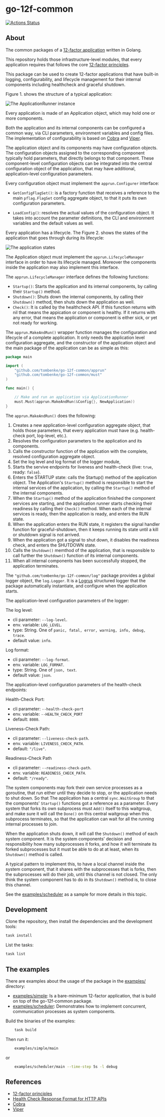 go-12f-common
=============

[![Actions Status](https://github.com/tombenke/go-12f-common/workflows/ci/badge.svg)](https://github.com/tombenke/go-12f-common)

## About

The common packages of a [12-factor application](https://12factor.net/) written in Golang.

This repository holds those infrastructure-level modules,
that every application requires that follows the core [12-factor principles](https://12factor.net/).

This package can be used to create 12-factor applications that have built-in logging, configurability,
 and lifecycle management for their internal components including healthcheck and graceful shutdown.

Figure 1. shows the structure of a typical application:

![The ApplicationRunner instance](docs/ApplicationRunner.png)

Every application is made of an Application object, which may hold one or more components.

Both the application and its internal components can be configured a common way,
via CLI parameters, environment variables and config files.
The implementation of configurability is based on [Cobra](https://cobra.dev/) and [Viper](https://github.com/spf13/viper).

The application object and its components may have configuration objects. The configuration objects assigned to the corresponding component typically hold parameters, that directly belongs to that component. These component-level configuration objects can be integrated into the central configuration object of the application, that may have additional, application-level configuration parameters.

Every configuration object must implement the `apprun.Configurer` interface:

- `GetConfigFlagSet()`: is a factory function that receives a reference to the main `pflag.FlagSet` config aggregate object, to that it puts its own configuration parameters.

- `LoadConfig()`: resolves the actual values of the configuration object. It takes into account the parameter definitions, the CLI and environment variables and the default values as well.

Every application has a lifecycle. The Figure 2. shows the states of the application that goes through during its lifecycle:

![The application states](docs/application-states.png)

The Application object must implement the `apprun.LifecycleManager` interface in order to have its lifecycle managed.
Moreover the components inside the application may also implement this interface.

The `apprun.LifecycleManager` interface defines the following functions:

- `Startup()`: Starts the application and its internal components, by calling their `Startup()` method.
- `Shutdown()`: Shuts down the internal components, by calling their `Shutdown()` method, then shuts down the application as well.
- `Check()`:  It is called by the healthcheck API. If this function returns with nil that means the appication or component is healthy. If it returns with any error, that means the application or component is either sick, or yet not ready for working.

The `apprun.MakeAndRun()` wrapper function manages the configuration and lifecycle of a complete application.
It only needs the application level configuration aggregate, and the constructor of the application object and the main package of the application can be as simple as this:

```go
package main

import (
	"github.com/tombenke/go-12f-common/apprun"
	"github.com/tombenke/go-12f-common/must"
)

func main() {

	// Make and run an application via ApplicationRunner
	must.Must(apprun.MakeAndRun(&Config{}, NewApplication))
}
```

The `apprun.MakeAndRun()` does the following:

1. Creates a new application-level configuration aggregate object, that holds those parameters, that every application must have (e.g. health-check port, log-level, etc.).
2. Resolves the configuration parameters to the application and its components.
3. Calls the constructor function of the application with the complete, resolved configuration aggregate object.
4. Set the log level and log format of the logger module,
5. Starts the servive endpoints for liveness and health-check (live: `true`, ready: `false`).
6. Enters the STARTUP state: calls the Startup() method of the application object. The Application's `Startup()` method is responsible to start the internal services of the application, by calling the `Startup()` method of the internal components.
7. When the `Startup()` method of the application finished the component services are starting, and the application runner starts checking their readiness by calling their `Check()` method. When each of the internal services is ready, then the application is ready, and enters the RUN state.
8. When the application enters the RUN state, it registers the signal handler function for graceful-shutdown, then it keeps running its state until a kill or shutdown signal is not arrived.
9. When the application got a signal to shut down, it disables the readiness check, and enters the SHUTDOWN state.
10. Calls the `Shutdown()` memthod of the application, that is responsible to call further the `Shutdown()` function of its internal components.
11. When all internal components has been successfully stopped, the application terminates.

The `"github.com/tombenke/go-12f-common/log"` package provides a global logger object, the `log.Logger`.
It is a [Logrus](https://github.com/sirupsen/logrus) structured logger that the package automatically instantiate, and configure when the application starts.

The application-level configuration parameters of the logger:

The log level:
- cli parameter: `--log-level`.
- env. variable: `LOG_LEVEL`.
- type: String. One of `panic, fatal, error, warning, info, debug, trace`.
- default value: `info`.

Log format:
- cli parameter: `--log-format`.
- env. variable: `LOG_FORMAT`.
- type: String. One of `json, text`.
- default value: `json`.


The application-level configuration parameters of the health-check endpoints:

Health-Check Port:
- cli parameter: `--health-check-port`
- env. variable: `--HEALTH_CHECK_PORT`
- default: `8080`.
	
Liveness-Check Path:
- cli parameter: `--liveness-check-path`.
- env. variable: `LIVENESS_CHECK_PATH`.
- default: `"/live"`.

Readiness-Check Path
- cli parameter: `--readiness-check-path`.
- env. variable: `READINESS_CHECK_PATH`.
- default: `"/ready"`.

The system components may fork their own service processes as a goroutine, that run either until they decide to stop, or the application needs to shut down. So that The application has a central `sync.WaitGroup` to that the components' `Startup()` functions got a reference as a parameter. Every system that forks its own subprocess must `Add()` itself to this waitgroup, and make sure it will call the `Done()` on this central waitgroup when this subprocess terminates, so that the application can wait for all the running internal processes to join.

When the application shuts down, it will call the `Shutdown()` method of each system component. 
It is the system components' decision and responsibility how many subprocesses it forks, and how it will terminate its forked subprocesses but it must be able to do at at least, when its `Shutdown()` method is called.

A typical pattern to implement this, to have a local channel inside the system component, that it shares with the subprocesses that is forks, then the subprocesses will do their job, until this channel is not closed. The only think the system component has to do in its `Shutdown()` method is, to close this channel.

See the [examples/scheduler](examples/scheduler/) as a sample for more details in this topic.

## Development

Clone the repository, then install the dependencies and the development tools:

```bash
task install
```

List the tasks:

```bash
task list
```

## The examples

There are examples about the usage of the package in the [examples/](examples/) directory:

- [examples/simple](examples/simple/): Is a bare-minimum 12-factor application, that is build on top of the go-12f-common package.
- [examples/scheduler](examples/scheduler/): Demonstrates how to implement concurrent, communication processes as system components.

Build the binaries of the examples:

```bash
    task build
```

Then run it:

```bash
    examples/simple/main
```

or

```bash
    examples/scheduler/main --time-step 5s -l debug
```

## References

- [12-factor principles](https://12factor.net/)
- [Health Check Response Format for HTTP APIs](https://datatracker.ietf.org/doc/html/draft-inadarei-api-health-check-06)
- [Cobra](https://cobra.dev/)
- [Viper](https://github.com/spf13/viper)

